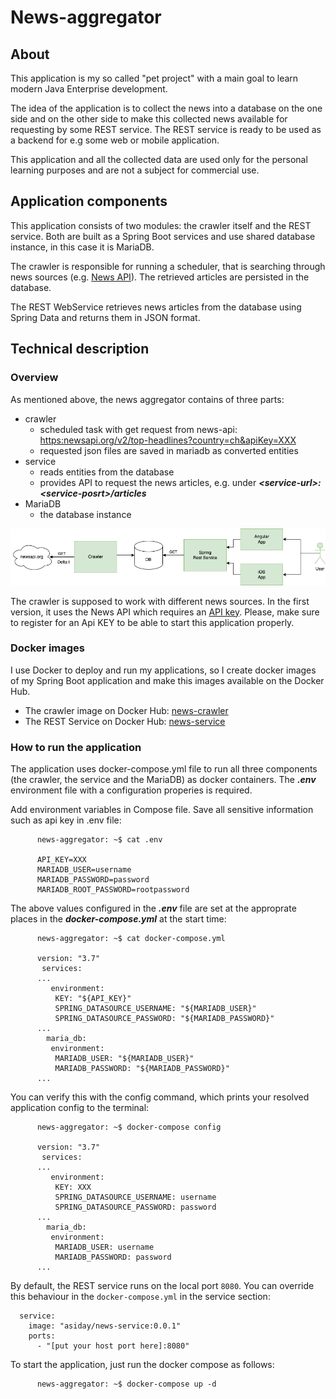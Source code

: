 # News-aggregator

## About

This application is my so called "pet project" with a main goal to learn modern Java Enterprise development.

The idea of the application is to collect the news into a database on the one side and on the other side to make this collected news available for requesting by some REST service. The REST service is ready to be used as a backend for e.g some web or mobile application.

This application and all the collected data are used only for the personal learning purposes and are not a subject for commercial use.

## Application components

This application consists of two modules: the crawler itself and the REST service. Both are built as a Spring Boot services and use shared database instance, in this case it is MariaDB.

The crawler is responsible for running a scheduler, that is searching through news sources (e.g. [News API](https://newsapi.org/)). The retrieved articles are persisted in the database.

The REST WebService retrieves news articles from the database using Spring Data and returns them in JSON format.

## Technical description

### Overview 
As mentioned above, the news aggregator contains of three parts:
+ crawler 
  + scheduled task with get request from news-api:
    <https:newsapi.org/v2/top-headlines?country=ch&apiKey=XXX>
  + requested json files are saved in mariadb as converted entities
+ service 
  + reads entities from the database
  + provides API to request the news articles, e.g. under ***\<service-url\>:\<service-posrt\>/articles***
+ MariaDB
  + the database instance

![Image](architecture.drawio.png)

The crawler is supposed to work with different news sources. In the first version, it uses the News API which requires an [API key](https://newsapi.org/register). Please, make sure to register for an Api KEY to be able to start this application properly.

### Docker images 

I use Docker to deploy and run my applications, so I create docker images of my Spring Boot application and make this images available on the Docker Hub.
+ The crawler image on Docker Hub: [news-crawler](https://hub.docker.com/repository/docker/asiday/news-crawler)
+ The REST Service on Docker Hub:  [news-service](https://hub.docker.com/repository/docker/asiday/news-service)


### How to run the application

The application uses docker-compose.yml file to run all three components (the crawler, the service and the MariaDB) as docker containers. The ***.env*** environment file with a configuration properies is required.

Add environment variables in Compose file. Save all sensitive information such as api key in .env file:

```console
      news-aggregator: ~$ cat .env 
    
      API_KEY=XXX 
      MARIADB_USER=username
      MARIADB_PASSWORD=password
      MARIADB_ROOT_PASSWORD=rootpassword
```

The above values configured in the ***.env*** file are set at the approprate places in the ***docker-compose.yml*** at the start time:

```console
      news-aggregator: ~$ cat docker-compose.yml
    
      version: "3.7"
       services:
      ...
         environment:
          KEY: "${API_KEY}"
          SPRING_DATASOURCE_USERNAME: "${MARIADB_USER}"
          SPRING_DATASOURCE_PASSWORD: "${MARIADB_PASSWORD}"
      ...
        maria_db:
         environment:
          MARIADB_USER: "${MARIADB_USER}"
          MARIADB_PASSWORD: "${MARIADB_PASSWORD}"
      ...
```

You can verify this with the config command, which prints your resolved application config to the terminal:

```console
      news-aggregator: ~$ docker-compose config
    
      version: "3.7"
       services:
      ...
         environment:
          KEY: XXX
          SPRING_DATASOURCE_USERNAME: username
          SPRING_DATASOURCE_PASSWORD: password
      ...
        maria_db:
         environment:
          MARIADB_USER: username
          MARIADB_PASSWORD: password
      ...
```

By default, the REST service runs on the local port ```8080```. You can override this behaviour in the ```docker-compose.yml``` in the service section:

```console
  service:
    image: "asiday/news-service:0.0.1"
    ports:
      - "[put your host port here]:8080"
```

To start the application, just run the docker compose as follows:
```console
      news-aggregator: ~$ docker-compose up -d
```
